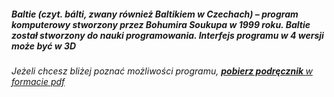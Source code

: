 <h5> Baltie (czyt. bálti, zwany również Baltikiem w Czechach) – program komputerowy stworzony przez Bohumira Soukupa w 1999 roku. Baltie został stworzony do nauki programowania. Interfejs programu w 4 wersji może być w 3D </h5>

<h6> Jeżeli chcesz bliżej poznać możliwości programu, <b><a href="http://www.wodip.opole.pl/baltie/baltie35xpodrecznik.pdf"> pobierz podręcznik </b>  w formacie pdf </h6>

